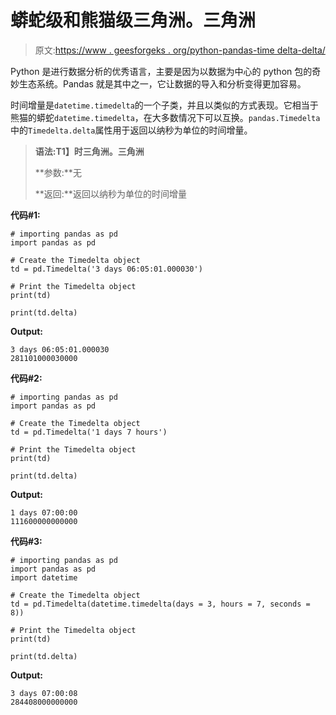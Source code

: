 # 蟒蛇级和熊猫级三角洲。三角洲

> 原文:[https://www . geesforgeks . org/python-pandas-time delta-delta/](https://www.geeksforgeeks.org/python-pandas-timedelta-delta/)

Python 是进行数据分析的优秀语言，主要是因为以数据为中心的 python 包的奇妙生态系统。Pandas 就是其中之一，它让数据的导入和分析变得更加容易。

时间增量是`datetime.timedelta`的一个子类，并且以类似的方式表现。它相当于熊猫的蟒蛇`datetime.timedelta`，在大多数情况下可以互换。`pandas.Timedelta`中的`Timedelta.delta`属性用于返回以纳秒为单位的时间增量。

> **语法:T1】时三角洲。三角洲**
> 
> **参数:**无
> 
> **返回:**返回以纳秒为单位的时间增量

**代码#1:**

```
# importing pandas as pd 
import pandas as pd 

# Create the Timedelta object 
td = pd.Timedelta('3 days 06:05:01.000030') 

# Print the Timedelta object 
print(td) 

print(td.delta)
```

**Output:**

```
3 days 06:05:01.000030
281101000030000

```

**代码#2:**

```
# importing pandas as pd 
import pandas as pd 

# Create the Timedelta object 
td = pd.Timedelta('1 days 7 hours') 

# Print the Timedelta object 
print(td) 

print(td.delta)
```

**Output:**

```
1 days 07:00:00
111600000000000

```

**代码#3:**

```
# importing pandas as pd 
import pandas as pd 
import datetime

# Create the Timedelta object 
td = pd.Timedelta(datetime.timedelta(days = 3, hours = 7, seconds = 8)) 

# Print the Timedelta object 
print(td) 

print(td.delta)
```

**Output:**

```
3 days 07:00:08
284408000000000

```